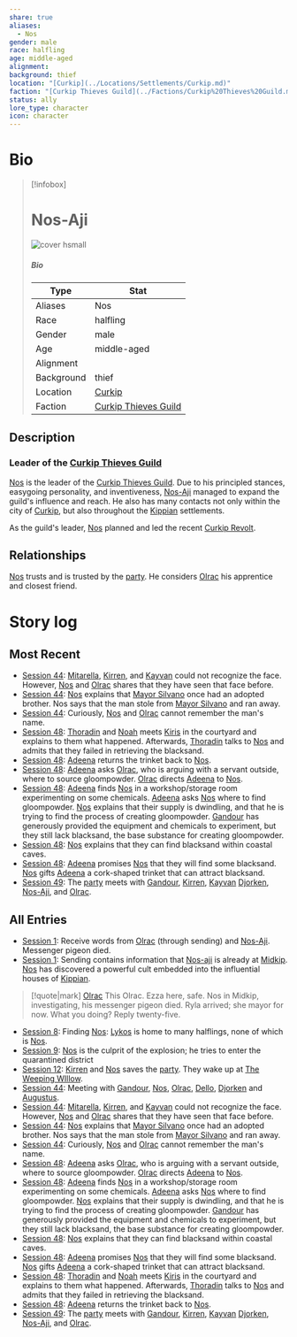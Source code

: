 ```yaml
---
share: true
aliases:
  - Nos
gender: male
race: halfling
age: middle-aged
alignment: 
background: thief
location: "[Curkip](../Locations/Settlements/Curkip.md)"
faction: "[Curkip Thieves Guild](../Factions/Curkip%20Thieves%20Guild.md)"
status: ally
lore_type: character
icon: character
---
```

# Bio
> [!infobox]
> # Nos-Aji
> ![cover hsmall](insertimage.png)
> ##### Bio
> | Type | Stat |
> | ---- | ---- |
> | Aliases | Nos|
> | Race| halfling |
> | Gender| male|
> | Age | middle-aged|
> | Alignment|| 
> | Background| thief|
> | Location|  [Curkip](../Locations/Settlements/Curkip.md)|
> | Faction| [Curkip Thieves Guild](../Factions/Curkip%20Thieves%20Guild.md)| 
## Description
### Leader of the [Curkip Thieves Guild](../Factions/Curkip%20Thieves%20Guild.md)
[Nos](Nos-Aji.md) is the leader of the [Curkip Thieves Guild](../Factions/Curkip%20Thieves%20Guild.md). Due to his principled stances, easygoing personality, and inventiveness, [Nos-Aji](Nos-Aji.md) managed to expand the guild's influence and reach. He also has many contacts not only within the city of [Curkip](../Locations/Settlements/Curkip.md), but also throughout the [Kippian](../Locations/Kingdoms/Kingdom%20of%20United%20Kippian.md) settlements.

As the guild's leader, [Nos](Nos-Aji.md) planned and led the recent [Curkip Revolt](../Lore/Events/Curkip%20Revolt.md).
## Relationships
[Nos](Nos-Aji.md) trusts and is trusted by the [party](../Factions/Seven%20Up....md). He considers [Olrac](./Olrac.md) his apprentice and closest friend.
# Story log
## Most Recent
- [Session 44](../Session%20Log/Session%2044.md): [Mitarella](Mitarella%20Randall.md), [Kirren](Kirren%20Acquermann.md), and [Kayvan](Kayvan%20Acquermann.md) could not recognize the face. However, [Nos](Nos-Aji.md) and [Olrac](Olrac.md) shares that they have seen that face before.
- [Session 44](../Session%20Log/Session%2044.md): [Nos](Nos-Aji.md) explains that [Mayor Silvano](Silvo%20Silvano.md) once had an adopted brother. Nos says that the man stole from [Mayor Silvano](Silvo%20Silvano.md) and ran away.
- [Session 44](../Session%20Log/Session%2044.md): Curiously, [Nos](Nos-Aji.md) and [Olrac](Olrac.md) cannot remember the man's name.
- [Session 48](../Session%20Log/Session%2048.md): [Thoradin](Thoradin%20Goodman.md) and [Noah](Noah%20Skie.md) meets [Kiris](Kiris%20Acquermann.md) in the courtyard and explains to them what happened. Afterwards, [Thoradin](Thoradin%20Goodman.md) talks to [Nos](Nos-Aji.md) and admits that they failed in retrieving the blacksand.
- [Session 48](../Session%20Log/Session%2048.md): [Adeena](Adeena%20Oberon.md) returns the trinket back to [Nos](Nos-Aji.md).
- [Session 48](../Session%20Log/Session%2048.md): [Adeena](Adeena%20Oberon.md) asks [Olrac](Olrac.md), who is arguing with a servant outside, where to source gloompowder. [Olrac](Olrac.md) directs [Adeena](Adeena%20Oberon.md) to [Nos](Nos-Aji.md).
- [Session 48](../Session%20Log/Session%2048.md): [Adeena](Adeena%20Oberon.md) finds [Nos](Nos-Aji.md) in a workshop/storage room experimenting on some chemicals. [Adeena](Adeena%20Oberon.md) asks [Nos](Nos-Aji.md) where to find gloompowder. [Nos](Nos-Aji.md) explains that their supply is dwindling, and that he is trying to find the process of creating gloompowder. [Gandour](Gandour%20Ironfleet.md) has generously provided the equipment and chemicals to experiment, but they still lack blacksand, the base substance for creating gloompowder.
- [Session 48](../Session%20Log/Session%2048.md): [Nos](Nos-Aji.md) explains that they can find blacksand within coastal caves.
- [Session 48](../Session%20Log/Session%2048.md): [Adeena](Adeena%20Oberon.md) promises [Nos](Nos-Aji.md) that they will find some blacksand. [Nos](Nos-Aji.md) gifts [Adeena](Adeena%20Oberon.md) a cork-shaped trinket that can attract blacksand.
- [Session 49](../Session%20Log/Session%2049.md): The [party](Seven%20Up....md) meets with [Gandour](Gandour%20Ironfleet.md), [Kirren](Kirren%20Acquermann.md), [Kayvan](Kayvan%20Acquermann.md) [Djorken](Djorken%20Veegar.md), [Nos-Aji](Nos-Aji.md), and [Olrac](Olrac.md).

## All Entries
- [Session 1](../../Session%201.md): Receive words from [Olrac](Olrac.md) (through sending) and [Nos-Aji](Nos-Aji.md). Messenger pigeon died.
- [Session 1](../../Session%201.md): Sending contains information that [Nos-aji](Nos-aji.md) is already at [Midkip](Midkip.md). [Nos](Nos-Aji.md) has discovered a powerful cult embedded into the influential houses of [Kippian](Kingdom%20of%20United%20Kippian.md).
>[!quote|mark] [Olrac](Olrac.md)
> This Olrac. Ezza here, safe. Nos in Midkip, investigating, his messenger pigeon died. Ryla arrived; she mayor for now. What you doing? Reply twenty-five.
- [Session 8](../../Session%208.md): Finding [Nos](Nos-Aji.md): [Lykos](Lykos%20District.md) is home to many halflings, none of which is [Nos](Nos-Aji.md).
- [Session 9](../../Session%209.md): [Nos](Nos-Aji.md) is the culprit of the explosion; he tries to enter the quarantined district
- [Session 12](../../Session%2012.md): [Kirren](Kirren%20Acquermann.md) and [Nos](Nos-Aji.md) saves the [party](Seven%20Up....md). They wake up at [The Weeping WIllow](The%20Weeping%20WIllow.md).
- [Session 44](../Session%20Log/Session%2044.md): Meeting with [Gandour](Gandour%20Ironfleet.md), [Nos](Nos-Aji.md), [Olrac](Olrac.md), [Dello](Dello%20Stoneshard.md), [Djorken](Djorken%20Veegar.md) and [Augustus](Augustus.md).
- [Session 44](../Session%20Log/Session%2044.md): [Mitarella](Mitarella%20Randall.md), [Kirren](Kirren%20Acquermann.md), and [Kayvan](Kayvan%20Acquermann.md) could not recognize the face. However, [Nos](Nos-Aji.md) and [Olrac](Olrac.md) shares that they have seen that face before.
- [Session 44](../Session%20Log/Session%2044.md): [Nos](Nos-Aji.md) explains that [Mayor Silvano](Silvo%20Silvano.md) once had an adopted brother. Nos says that the man stole from [Mayor Silvano](Silvo%20Silvano.md) and ran away.
- [Session 44](../Session%20Log/Session%2044.md): Curiously, [Nos](Nos-Aji.md) and [Olrac](Olrac.md) cannot remember the man's name.
- [Session 48](../Session%20Log/Session%2048.md): [Adeena](Adeena%20Oberon.md) asks [Olrac](Olrac.md), who is arguing with a servant outside, where to source gloompowder. [Olrac](Olrac.md) directs [Adeena](Adeena%20Oberon.md) to [Nos](Nos-Aji.md).
- [Session 48](../Session%20Log/Session%2048.md): [Adeena](Adeena%20Oberon.md) finds [Nos](Nos-Aji.md) in a workshop/storage room experimenting on some chemicals. [Adeena](Adeena%20Oberon.md) asks [Nos](Nos-Aji.md) where to find gloompowder. [Nos](Nos-Aji.md) explains that their supply is dwindling, and that he is trying to find the process of creating gloompowder. [Gandour](Gandour%20Ironfleet.md) has generously provided the equipment and chemicals to experiment, but they still lack blacksand, the base substance for creating gloompowder.
- [Session 48](../Session%20Log/Session%2048.md): [Nos](Nos-Aji.md) explains that they can find blacksand within coastal caves.
- [Session 48](../Session%20Log/Session%2048.md): [Adeena](Adeena%20Oberon.md) promises [Nos](Nos-Aji.md) that they will find some blacksand. [Nos](Nos-Aji.md) gifts [Adeena](Adeena%20Oberon.md) a cork-shaped trinket that can attract blacksand.
- [Session 48](../Session%20Log/Session%2048.md): [Thoradin](Thoradin%20Goodman.md) and [Noah](Noah%20Skie.md) meets [Kiris](Kiris%20Acquermann.md) in the courtyard and explains to them what happened. Afterwards, [Thoradin](Thoradin%20Goodman.md) talks to [Nos](Nos-Aji.md) and admits that they failed in retrieving the blacksand.
- [Session 48](../Session%20Log/Session%2048.md): [Adeena](Adeena%20Oberon.md) returns the trinket back to [Nos](Nos-Aji.md).
- [Session 49](../Session%20Log/Session%2049.md): The [party](Seven%20Up....md) meets with [Gandour](Gandour%20Ironfleet.md), [Kirren](Kirren%20Acquermann.md), [Kayvan](Kayvan%20Acquermann.md) [Djorken](Djorken%20Veegar.md), [Nos-Aji](Nos-Aji.md), and [Olrac](Olrac.md).
